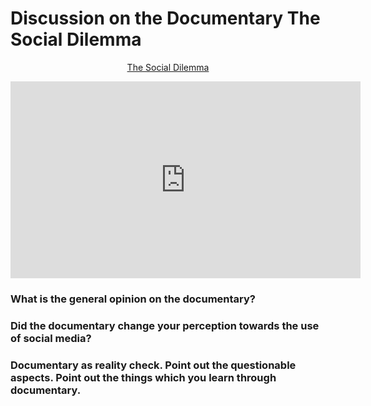 # Discussion on the Documentary The Social Dilemma

<p align="center"><a href="https://www.thesocialdilemma.com/" target="_blank">The Social Dilemma</a></p>

<iframe width="560" height="315" src="https://www.youtube.com/embed/uaaC57tcci0" title="YouTube video player" frameborder="0" allow="accelerometer; autoplay; clipboard-write; encrypted-media; gyroscope; picture-in-picture" allowfullscreen></iframe>


### What is the general opinion on the documentary?


### Did the documentary change your perception towards the use of social media?

### Documentary as reality check. Point out the questionable aspects. Point out the things which you learn through documentary.



